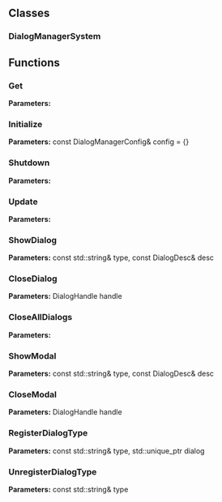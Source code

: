
## Classes

### DialogManagerSystem




## Functions

### Get



**Parameters:** 

### Initialize



**Parameters:** const DialogManagerConfig& config = {}

### Shutdown



**Parameters:** 

### Update



**Parameters:** 

### ShowDialog



**Parameters:** const std::string& type, const DialogDesc& desc

### CloseDialog



**Parameters:** DialogHandle handle

### CloseAllDialogs



**Parameters:** 

### ShowModal



**Parameters:** const std::string& type, const DialogDesc& desc

### CloseModal



**Parameters:** DialogHandle handle

### RegisterDialogType



**Parameters:** const std::string& type, std::unique_ptr<IDialog> dialog

### UnregisterDialogType



**Parameters:** const std::string& type

